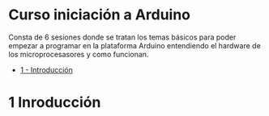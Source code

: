 # Curso iniciación a Arduino
Consta de 6 sesiones donde se tratan los temas básicos para poder empezar a programar en la plataforma Arduino entendiendo el hardware de los microprocesasores y como funcionan.

- [1 - Introducción](#1-Introducción)



# 1 Inroducción
